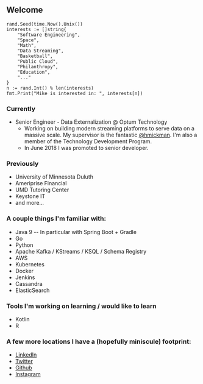 ## Welcome
```
rand.Seed(time.Now().Unix())
interests := []string{
    "Software Engineering",
    "Space",
    "Math",
    "Data Streaming",
    "Basketball",
    "Public Cloud",
    "Philanthropy",
    "Education",
    "..."
}
n := rand.Int() % len(interests)
fmt.Print("Mike is interested in: ", interests[n])
```

### Currently
* Senior Engineer - Data Externalization @ Optum Technology
  * Working on building modern streaming platforms to serve data on a massive scale. My supervisor is the fantastic [@hmickman](https://twitter.com/hmickman). I'm also a member of the Technology Development Program.
  * In June 2018 I was promoted to senior developer.

### Previously
* University of Minnesota Duluth
* Ameriprise Financial
* UMD Tutoring Center
* Keystone IT
* and more...

### A couple things I'm familiar with:
* Java 9 -- In particular with Spring Boot + Gradle
* Go
* Python
* Apache Kafka / KStreams / KSQL / Schema Registry
* AWS
* Kubernetes
* Docker
* Jenkins
* Cassandra
* ElasticSearch

### Tools I'm working on learning / would like to learn
* Kotlin
* R

### A few more locations I have a (hopefully miniscule) footprint:
* [LinkedIn](https://www.linkedin.com/in/michael-schlosser/)
* [Twitter](https://twitter.com/MikeSchlosser16)
* [Github](https://github.com/MikeSchlosser16)
* [Instagram](https://www.instagram.com/mikeschlosser16/)
